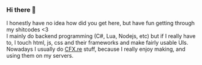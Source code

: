 ### Hi there 👋
I honestly have no idea how did you get here, but have fun getting through my shitcodes <3 <br>
I mainly do backend programming (C#, Lua, Nodejs, etc) but if I really have to, I touch html, js, css and their frameworks and make fairly usable UIs. <br>
Nowadays I usually do [CFX.re](https://github.com/citizenfx) stuff, because I really enjoy making, and using them on my servers.
